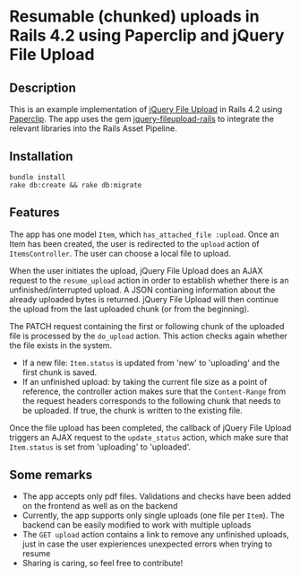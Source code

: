 # Resumable (chunked) uploads in Rails 4.2 using Paperclip and jQuery File Upload

## Description
This is an example implementation of [jQuery File Upload](https://github.com/blueimp/jQuery-File-Upload) in Rails 4.2 using [Paperclip](https://github.com/thoughtbot/paperclip). The app uses the gem [jquery-fileupload-rails](https://github.com/tors/jquery-fileupload-rails) to integrate the relevant libraries into the Rails Asset Pipeline.

## Installation
```
bundle install
rake db:create && rake db:migrate
```

## Features
The app has one model `Item`, which `has_attached_file :upload`. Once an Item has been created, the user is redirected to the `upload` action of `ItemsController`. The user can choose a local file to upload. 

When the user initiates the upload, jQuery File Upload does an AJAX request to the `resume_upload` action in order to establish whether there is an unfinished/interrupted upload. A JSON contianing information about the already uploaded bytes is returned. jQuery File Upload will then continue the upload from the last uploaded chunk (or from the beginning).

The PATCH request containing the first or following chunk of the uploaded file is processed by the `do_upload` action. This action checks again whether the file exists in the system.
* If a new file: `Item.status` is updated from 'new' to 'uploading' and the first chunk is saved.
* If an unfinished upload: by taking the current file size as a point of reference, the controller action makes sure that the `Content-Range` from the request headers corresponds to the following chunk that needs to be uploaded. If true, the chunk is written to the existing file.

Once the file upload has been completed, the callback of jQuery File Upload triggers an AJAX request to the `update_status` action, which make sure that `Item.status` is set from 'uploading' to 'uploaded'.

## Some remarks
* The app accepts only pdf files. Validations and checks have been added on the frontend as well as on the backend
* Currently, the app supports only single uploads (one file per `Item`). The backend can be easily modified to work with multiple uploads
* The `GET upload` action contains a link to remove any unfinished uploads, just in case the user expieriences unexpected errors when trying to resume
* Sharing is caring, so feel free to contribute!
